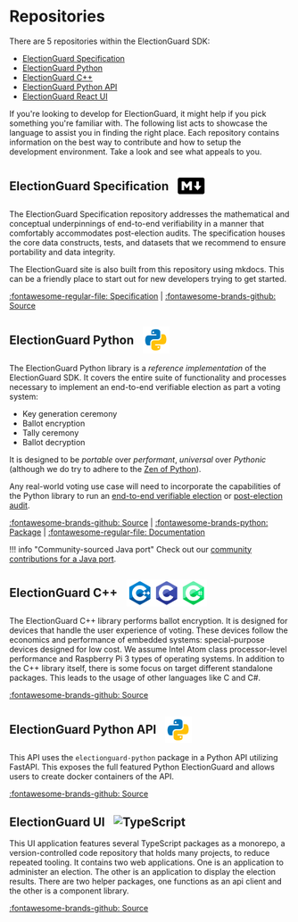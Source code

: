 # Repositories

There are 5 repositories within the ElectionGuard SDK:

- [ElectionGuard Specification][election-guard-specification]
- [ElectionGuard Python][election-guard-python-source]
- [ElectionGuard C++][election-guard-cpp-source-code]
- [ElectionGuard Python API][election-guard-web-api-source]
- [ElectionGuard React UI][election-guard-ui-source]

If you're looking to develop for ElectionGuard, it might help if you pick something you're familiar with. The following list acts to showcase the language to assist you in finding the right place. Each repository contains information on the best way to contribute and how to setup the development environment. Take a look and see what appeals to you.

## <div style="display: flex; align-items: center;">ElectionGuard Specification<span style="display: flex; align-items: center; margin-left: 16px"> ![Markdown][markdown-logo] <span></div>

The ElectionGuard Specification repository addresses the mathematical and conceptual underpinnings of end-to-end verifiability in a manner that comfortably accommodates post-election audits. The specification houses the core data constructs, tests, and datasets that we recommend to ensure portability and data integrity.

The ElectionGuard site is also built from this repository using mkdocs. This can be a friendly place to start out for new developers trying to get started.

[:fontawesome-regular-file: Specification][election-guard-spec-overview] | [:fontawesome-brands-github: Source][election-guard-specification]

## <div style="display: flex; align-items: center;">ElectionGuard Python<span style="display: flex; align-items: center; margin-left: 16px"> ![Python][python-logo] <span></div>

The ElectionGuard Python library is a _reference implementation_ of the ElectionGuard SDK. It covers the entire suite of functionality and processes necessary to implement an end-to-end verifiable election as part a voting system:

- Key generation ceremony
- Ballot encryption
- Tally ceremony
- Ballot decryption

It is designed to be _portable_ over _performant_, _universal_ over _Pythonic_ (although we do try to adhere to the [Zen of Python][zen-of-python]).

Any real-world voting use case will need to incorporate the capabilities of the Python library to run an [end-to-end verifiable election][election-guard-verifiability] or [post-election audit][election-guard-post-election-audit].

[:fontawesome-brands-github: Source][election-guard-python-source] | 
[:fontawesome-brands-python: Package][election-guard-python-package] | 
[:fontawesome-regular-file: Documentation][election-guard-python-documentation]

!!! info "Community-sourced Java port"
    Check out our [community contributions for a Java port](../contribute/index.md).

## <div style="display: flex; align-items: center;">ElectionGuard C++<span style="display: flex; align-items: center; margin-left: 16px"> ![C++][cpp-logo]![C][c-logo]![C#][c-sharp-logo] <span></div>

The ElectionGuard C++ library performs ballot encryption. It is designed for devices that handle the user experience of voting. These devices follow the economics and performance of embedded systems: special-purpose devices designed for low cost. We assume Intel Atom class processor-level performance and Raspberry Pi 3 types of operating systems. In addition to the C++ library itself, there is some focus on target different standalone packages. This leads to the usage of other languages like C and C#.

[:fontawesome-brands-github: Source][election-guard-cpp-source]


## <div style="display: flex; align-items: center;">ElectionGuard Python API<span style="display: flex; align-items: center; margin-left: 16px"> ![Python][python-logo] <span></div>

This API uses the `electionguard-python` package in a Python API utilizing FastAPI. This exposes the full featured Python ElectionGuard and allows users to create docker containers of the API. 

[:fontawesome-brands-github: Source][election-guard-api-source]

## <div style="display: flex; align-items: center;">ElectionGuard UI<span style="display: flex; align-items: center; margin-left: 16px;"> ![TypeScript][typescript-logo] <span></div>

This UI application features several TypeScript packages as a monorepo, a version-controlled code repository that holds many projects, to reduce repeated tooling. It contains two web applications. One is an application to administer an election. The other is an application to display the election results. There are two helper packages, one functions as an api client and the other is a component library. 

[:fontawesome-brands-github: Source][election-guard-ui-source]

<!-- Links -->
[code-image]: ../images/undraw/code_1.svg "Two people sitting at a computer"
[markdown-logo]: ../images/markdown-language.png "Markdown logo"
[python-logo]: ../images/python-language.png "Python logo"
[cpp-logo]: ../images/c++-language.png "C++ logo"
[c-logo]: ../images/c-language.png "C logo"
[c-sharp-logo]: ../images/c-sharp-language.png "C# logo"
[typescript-logo]: ../images/typescript-language.png "Typescript logo"

[zen-of-python]: https://www.python.org/dev/peps/pep-0020/ "Zen of Python - Tim Peters"
[election-guard-python-source]: https://github.com/microsoft/electionguard-python "Election Guard Python source code"
[election-guard-python-package]: https://pypi.org/project/electionguard/ "Election Guard Python package"
[election-guard-python-documentation]: https://microsoft.github.io/electionguard-python/ "Election Guard Python documentation"
[election-guard-cpp-source]: https://github.com/microsoft/electionguard-cpp "Election Guard C++ source code"

[election-guard-spec-overview]: ../../spec "ElectionGuard Specification"
[election-guard-verifiability]: ../concepts/Verifiability.md "Election Guard Verifiability"
[election-guard-post-election-audit]: ../Glossary/#post-election-audit "Election Guard Post-Election Audit"

[election-guard-api-source]: https://github.com/microsoft/electionguard-api-python "Election Guard Web API source code"
[election-guard-ui-source]: https://github.com/microsoft/electionguard-ui "Election Guard UI source code"

[election-guard-specification]: https://github.com/microsoft/electionguard "Election Guard Github"
[election-guard-cpp-source-code]: https://github.com/microsoft/electionguard-cpp/ "Election Guard C++ source code"
[election-guard-web-api-source]: https://github.com/microsoft/electionguard-api-python "Election Guard Web API source code"
